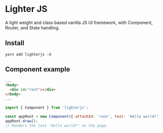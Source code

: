 # Lighter JS

A light weight and class based vanilla JS UI framework, with Component, Router, and State handling.

## Install

```
yarn add lighterjs -d
```

## Component example

```html
...
<body>
  <div id="root"></div>
</body>
...
```

```javascript
import { Component } from 'lighterjs';

const appRoot = new Component({ attachId: 'root', text: 'Hello world!" });
appRoot.draw();
// Renders the text "Hello world!" on the page.
```
